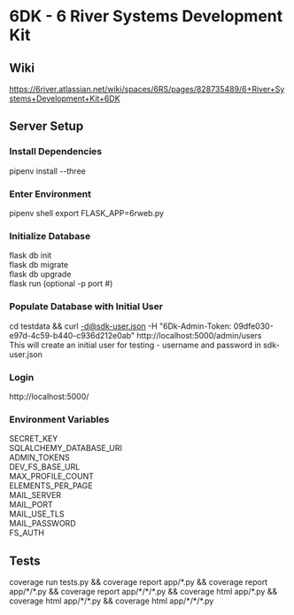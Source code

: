 # 6DK - 6 River Systems Development Kit

## Wiki
https://6river.atlassian.net/wiki/spaces/6RS/pages/828735489/6+River+Systems+Development+Kit+6DK

## Server Setup

### Install Dependencies
pipenv install --three<br />


### Enter Environment
pipenv shell
export FLASK_APP=6rweb.py <br />


### Initialize Database
flask db init <br />
flask db migrate <br />
flask db upgrade <br />
flask run (optional -p port #) <br />


### Populate Database with Initial User
cd testdata && curl -d@sdk-user.json -H "6Dk-Admin-Token: 09dfe030-e97d-4c59-b440-c936d212e0ab" http://localhost:5000/admin/users <br />
This will create an initial user for testing - username and password in sdk-user.json


### Login
http://localhost:5000/


### Environment Variables
SECRET_KEY <br />
SQLALCHEMY_DATABASE_URI <br />
ADMIN_TOKENS <br />
DEV_FS_BASE_URL <br />
MAX_PROFILE_COUNT <br />
ELEMENTS_PER_PAGE <br />
MAIL_SERVER <br />
MAIL_PORT <br />
MAIL_USE_TLS <br />
MAIL_PASSWORD <br />
FS_AUTH <br />


## Tests
coverage run tests.py && coverage report app/\*.py && coverage report app/\*/\*.py && coverage report app/\*/\*/\*.py && coverage html app/\*.py && coverage html app/\*/\*.py && coverage html app/\*/\*/\*.py